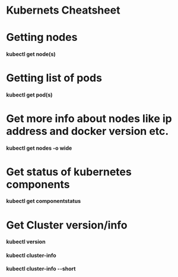# Kubernets Cheatsheet

# Getting nodes
#### kubectl get node(s)

# Getting list of pods 
#### kubectl get pod(s)

# Get more info about nodes like ip address and docker version etc.
#### kubectl get nodes -o wide

# Get status of kubernetes components 
#### kubectl get componentstatus

# Get Cluster version/info
#### kubectl version
#### kubectl cluster-info
#### kubectl cluster-info --short



